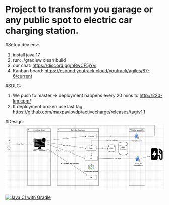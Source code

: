 # Project to transform you garage or any public spot to electric car charging station.

#Setup dev env:
1. install java 17
2. run: ./gradlew clean build
3. our chat: https://discord.gg/hRwCF5jYvj
4. Kanban board: https://esound.youtrack.cloud/youtrack/agiles/87-6/current

#SDLC:
1. We push to master -> deployment happens every 20 mins to http://220-km.com/
2. If deployment broken use last tag https://github.com/maxpavlovdp/activecharge/releases/tag/v1.1

#Design:
![img.png](img.png)


[![Java CI with Gradle](https://github.com/maxpavlovdp/activecharge/actions/workflows/gradle.yml/badge.svg)](https://github.com/maxpavlovdp/activecharge/actions/workflows/gradle.yml)
